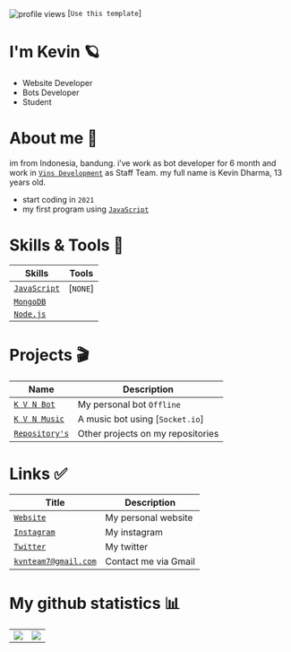 <img src="https://komarev.com/ghpvc/?username=Vins2106" alt="profile views" align="center" loading="lazy" /> [`Use this template`]

# I'm Kevin 🪐
- Website Developer
- Bots Developer
- Student

# About me 📌
im from Indonesia, bandung. i’ve work as bot developer for 6 month and work in [`Vins Development`] as Staff Team. my full name is Kevin Dharma, 13 years old.
- start coding in `2021`
- my first program using [`JavaScript`]

# Skills & Tools 🔧
| Skills | Tools |
| ----- | ---------- |
| [`JavaScript`]  | [`NONE`] |
| [`MongoDB`]     | | 
| [`Node.js`]     | |

# Projects 🎬
| Name | Description |
| ----- | ---------- |
| [`K V N Bot`] | My personal bot `Offline` |
| [`K V N Music`] | A music bot using [`Socket.io`] |
| [`Repository's`] | Other projects on my repositories |

# Links ✅
| Title | Description |
| ----- | -------- |
| [`Website`] | My personal website |
| [`Instagram`] | My instagram |
| [`Twitter`] | My twitter |
| [`kvnteam7@gmail.com`] | Contact me via Gmail |

# My github statistics 📊
<table>
  <tr>
    <td align="center" style="padding=0;width=50%;">
      <img align="center" style="padding=0;" src="https://github-readme-stats.vercel.app/api?username=Kevin5057&text_color=000000&title_color=000000&show_icons=true&bg_color=20,00d5ff,00ff77&hide_title=true&count_private=true" />
    </td>
    <td>
      <img align="center" style="padding=0;" src="https://github-readme-stats.vercel.app/api/top-langs/?username=Kevin5057&text_color=000000&title_color=000000&show_icons=true&bg_color=20,00d5ff,00ff77&layout=compact">
    </td>
  </tr>
</table>


<!-- Links -->
[`JavaScript`]:           https://www.javascript.com/
[`HTML`]:                 https://www.w3schools.com/html/
[`CSS`]:                  https://www.w3schools.com/css/
[`Bootstrap`]:            https://getbootstrap.com/
[`Jquery`]:               https://jquery.com/
[`Express.js`]:           https://expressjs.com/
[`MongoDB`]:              https://www.mongodb.com/
[`Replit`]:               https://replit.com/
[`Node.js`]:              https://nodejs.org/
[`Website`]:              https://kvnteam7.wixsite.com/kvngamers
[`Replit`]:               https://replit.com
[`Instagram`]:            https://www.instagram.com/kvngamers7/
[`Twitter`]:              https://twitter.com/kvngamers7
[`kvnteam7@gmail.com`]:   kvnteam7@gmail.com
[`K V N Bot`]:            https://github.com/Bee3-Team/Bee3
[`K V N Music`]:          https://kvnteam7.wixsite.com/kvnmusic
[`Repository's`]:         https://github.com/Kevin5057?tab=repositories
[`Vins Development`]:     https://github.com/Vins2106
